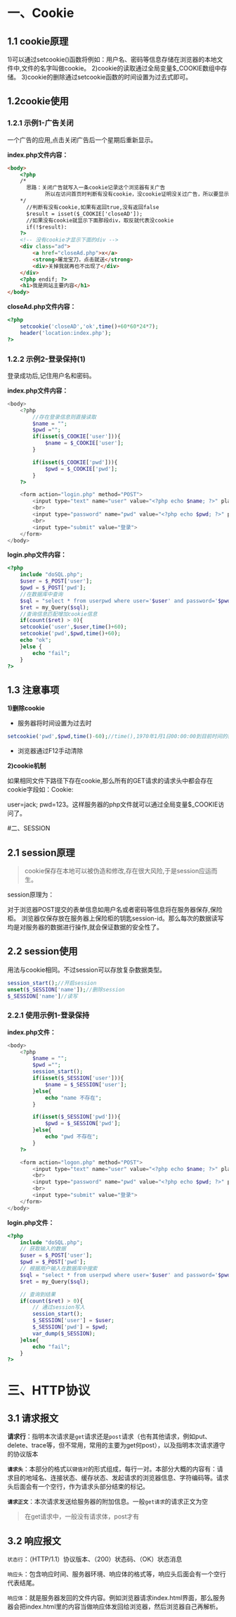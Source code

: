 # 一、Cookie
## 1.1 cookie原理
1)可以通过setcookie()函数将例如：用户名、密码等信息存储在浏览器的本地文件中,文件的名字叫做cookie。
2)cookie的读取通过全局变量$_COOKIE数组中存储。
3)cookie的删除通过setcookie函数的时间设置为过去式即可。

## 1.2cookie使用

### 1.2.1 示例1-广告关闭

一个广告的应用,点击关闭广告后一个星期后重新显示。

**index.php文件内容：**

```html
<body>
    <?php
    /*
      思路：关闭广告就写入一条cookie记录这个浏览器有关广告
            所以在访问首页时判断有没有cookie，没cookie证明没关过广告，所以要显示广告div
    */
      //判断有没有cookie,如果有返回true,没有返回false
      $result = isset($_COOKIE['closeAD']);
      //如果没有cookie就显示下面那段div，取反就代表没cookie
      if(!$result):
    ?>
    <!-- 没有cookie才显示下面的div -->
    <div class="ad">
        <a href="closeAd.php">x</a>
        <strong>屠龙宝刀，点击就送</strong>
        <div>关掉我就再也不出现了</div>
    </div>
    <?php endif; ?>
    <h1>我是网站主要内容</h1>
</body>
```
**closeAd.php文件内容：**

```php
<?php
    setcookie('closeAD','ok',time()+60*60*24*7);
    header('location:index.php');
?>
```

### 1.2.2 示例2-登录保持(1)

登录成功后,记住用户名和密码。

**index.php文件内容：**

```php
<body>
    <?php
  		//存在登录信息则直接读取
        $name = "";
        $pwd ="";
        if(isset($_COOKIE['user'])){
            $name = $_COOKIE['user'];
        }

        if(isset($_COOKIE['pwd'])){
            $pwd = $_COOKIE['pwd'];
        }
    ?>

    <form action="login.php" method="POST">
        <input type="text" name="user" value="<?php echo $name; ?>" placeholder="请输入账号">
        <br>
        <input type="password" name="pwd" value="<?php echo $pwd; ?>" placeholder="请输入密码">
        <br>
        <input type="submit" value="登录">
    </form>
</body>
```

**login.php文件内容：**

```php
<?php
    include "doSQL.php";
    $user = $_POST['user'];
    $pwd = $_POST['pwd'];
    //在数据库中查询
    $sql = "select * from userpwd where user='$user' and password='$pwd'";
    $ret = my_Query($sql);
    //查询信息匹配增加cookie信息
    if(count($ret) > 0){
    setcookie('user',$user,time()+60);
    setcookie('pwd',$pwd,time()+60);
    echo "ok";
    }else {
        echo "fail";
    }
?>
```

## 1.3 注意事项

**1)删除cookie**
- 服务器将时间设置为过去时
```php
setcookie('pwd',$pwd,time()-60);//time(),1970年1月1日00:00:00到目前时间的秒数
```
- 浏览器通过F12手动清除


**2)cookie机制**

如果相同文件下路径下存在cookie,那么所有的GET请求的请求头中都会存在cookie字段如：Cookie:

user=jack; pwd=123。这样服务器的php文件就可以通过全局变量$_COOKIE访问了。

#二、SESSION

## 2.1 session原理

>cookie保存在本地可以被伪造和修改,存在很大风险,于是session应运而生。

session原理为：

对于浏览器POST提交的表单信息如用户名或者密码等信息将在服务器保存,保险柜。
浏览器仅保存放在服务器上保险柜的钥匙session-id。那么每次的数据读写均是对服务器的数据进行操作,就会保证数据的安全性了。

## 2.2 session使用

用法与cookie相同。不过session可以存放复杂数据类型。

```php
session_start();//开启session
unset($_SESSION['name']);//删除session
$_SESSION['name']//读写
```

### 2.2.1 使用示例1-登录保持

**index.php文件：**

```php
<body>
    <?php
        $name = "";
        $pwd ="";
        session_start();
        if(isset($_SESSION['user'])){
            $name = $_SESSION['user'];
        }else{
            echo "name 不存在";
        }

        if(isset($_SESSION['pwd'])){
            $pwd = $_SESSION['pwd'];
        }else{
            echo "pwd 不存在";
        }
    ?>

    <form action="logon.php" method="POST">
        <input type="text" name="user" value="<?php echo $name; ?>" placeholder="请输入账号">
        <br>
        <input type="password" name="pwd" value="<?php echo $pwd; ?>" placeholder="请输入密码">
        <br>
        <input type="submit" value="登录">
    </form>
</body>
```

**login.php文件：**

```php
<?php
    include "doSQL.php";
    // 获取输入的数据
    $user = $_POST['user'];
    $pwd = $_POST['pwd'];
    // 根据用户输入在数据库中搜索
    $sql = "select * from userpwd where user='$user' and password='$pwd'";
    $ret = my_Query($sql);

    // 查询到结果
    if(count($ret) > 0){
        // 通过session写入
        session_start();
        $_SESSION['user'] = $user;
        $_SESSION['pwd'] = $pwd;
        var_dump($_SESSION);
    }else{
        echo "fail";
    }
?>
```

# 三、HTTP协议

## 3.1 请求报文

**请求行**：指明本次请求是`get`请求还是`post`请求（也有其他请求，例如put、delete、trace等，但不常用，常用的主要为get何post），以及指明本次请求遵守的协议版本

**`请求头`**：本部分的格式以`键值对`的形式组成，每行一对。本部分大概的内容有：请求目的地域名、连接状态、缓存状态、发起请求的浏览器信息、字符编码等。请求头后面会有一个空行，作为请求头部分结束的标记。

**`请求正文`**：本次请求发送给服务器的附加信息。一般`get请求`的请求正文为空

> 在get请求中，一般没有请求体，post才有



## 3.2 响应报文

`状态行`：（HTTP/1.1）协议版本、（200）状态码、（OK）状态消息

`响应头`：包含响应时间、服务器环境、响应体的格式等，响应头后面会有一个空行代表结尾。

`响应体`：就是服务器发回的文件内容。例如浏览器请求index.html界面，那么服务器会把index.html里的内容当做响应体发回给浏览器，然后浏览器自己再解析。



